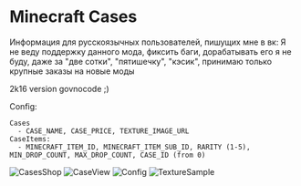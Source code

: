 # Minecraft Cases

Информация для русскоязычных пользователей, пишущих мне в вк:
  Я не веду поддержку данного мода, фиксить баги, дорабатывать его я не буду, даже за "две сотки",  "пятишечку", "кэсик", принимаю только крупные заказы на новые моды

2k16 version govnocode ;)

Config: 

```
Cases
  - CASE_NAME, CASE_PRICE, TEXTURE_IMAGE_URL
CaseItems: 
  - MINECRAFT_ITEM_ID, MINECRAFT_ITEM_SUB_ID, RARITY (1-5), MIN_DROP_COUNT, MAX_DROP_COUNT, CASE_ID (from 0)
```

![CasesShop](https://pp.userapi.com/c638116/v638116748/31413/y8yL2D7VXM0.jpg)
![CaseView](https://pp.userapi.com/c638116/v638116748/31423/TnFZ0s4p34g.jpg)
![Config](https://pp.userapi.com/c638116/v638116748/30fad/DQD2mMet-Us.jpg)
![TextureSample](https://pp.userapi.com/c638116/v638116459/335ad/TsKK7nvLu2o.jpg)


